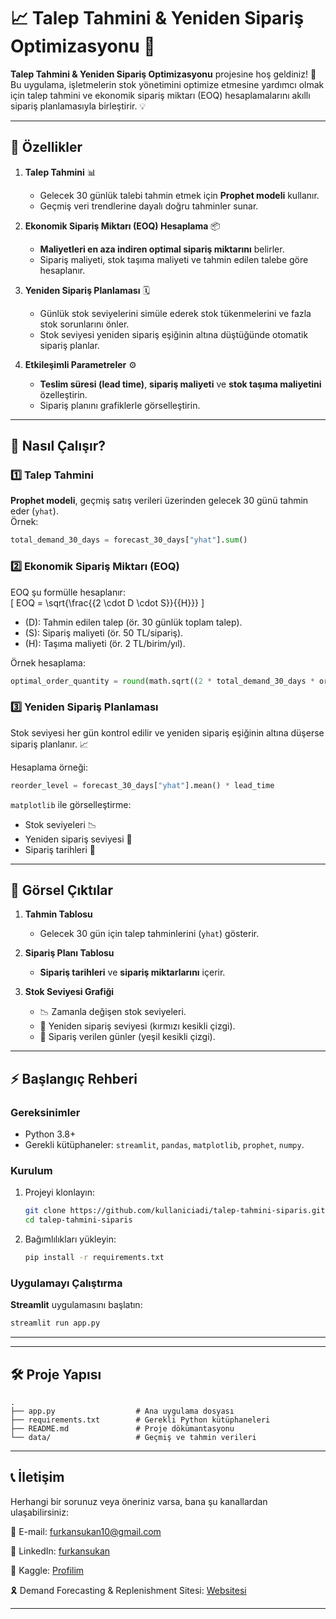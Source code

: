 # 📈 Talep Tahmini & Yeniden Sipariş Optimizasyonu 🚚

**Talep Tahmini & Yeniden Sipariş Optimizasyonu** projesine hoş geldiniz! 🎯  
Bu uygulama, işletmelerin stok yönetimini optimize etmesine yardımcı olmak için talep tahmini ve ekonomik sipariş miktarı (EOQ) hesaplamalarını akıllı sipariş planlamasıyla birleştirir. 💡

---

## 🌟 Özellikler
1. **Talep Tahmini** 📊  
   - Gelecek 30 günlük talebi tahmin etmek için **Prophet modeli** kullanır.  
   - Geçmiş veri trendlerine dayalı doğru tahminler sunar.  

2. **Ekonomik Sipariş Miktarı (EOQ) Hesaplama** 📦  
   - **Maliyetleri en aza indiren optimal sipariş miktarını** belirler.  
   - Sipariş maliyeti, stok taşıma maliyeti ve tahmin edilen talebe göre hesaplanır.

3. **Yeniden Sipariş Planlaması** 🗓️  
   - Günlük stok seviyelerini simüle ederek stok tükenmelerini ve fazla stok sorunlarını önler.  
   - Stok seviyesi yeniden sipariş eşiğinin altına düştüğünde otomatik sipariş planlar.  

4. **Etkileşimli Parametreler** ⚙️  
   - **Teslim süresi (lead time)**, **sipariş maliyeti** ve **stok taşıma maliyetini** özelleştirin.  
   - Sipariş planını grafiklerle görselleştirin.

---

## 📖 Nasıl Çalışır?

### 1️⃣ Talep Tahmini  
**Prophet modeli**, geçmiş satış verileri üzerinden gelecek 30 günü tahmin eder (`yhat`).  
Örnek:  
```python
total_demand_30_days = forecast_30_days["yhat"].sum()
```

### 2️⃣ Ekonomik Sipariş Miktarı (EOQ)  
EOQ şu formülle hesaplanır:  
\[
EOQ = \sqrt{\frac{{2 \cdot D \cdot S}}{{H}}}
\]  
- \(D\): Tahmin edilen talep (ör. 30 günlük toplam talep).  
- \(S\): Sipariş maliyeti (ör. 50 TL/sipariş).  
- \(H\): Taşıma maliyeti (ör. 2 TL/birim/yıl).  

Örnek hesaplama:  
```python
optimal_order_quantity = round(math.sqrt((2 * total_demand_30_days * ordering_cost) / holding_cost))
```

### 3️⃣ Yeniden Sipariş Planlaması  
Stok seviyesi her gün kontrol edilir ve yeniden sipariş eşiğinin altına düşerse sipariş planlanır. 📈  

Hesaplama örneği:  
```python
reorder_level = forecast_30_days["yhat"].mean() * lead_time
```

`matplotlib` ile görselleştirme:  
- Stok seviyeleri 📉  
- Yeniden sipariş seviyesi 🚨  
- Sipariş tarihleri 📅  

---

## 🎨 Görsel Çıktılar

1. **Tahmin Tablosu**  
   - Gelecek 30 gün için talep tahminlerini (`yhat`) gösterir.  

2. **Sipariş Planı Tablosu**  
   - **Sipariş tarihleri** ve **sipariş miktarlarını** içerir.

3. **Stok Seviyesi Grafiği**  
   - 📉 Zamanla değişen stok seviyeleri.  
   - 🚨 Yeniden sipariş seviyesi (kırmızı kesikli çizgi).  
   - 📅 Sipariş verilen günler (yeşil kesikli çizgi).  

---

## ⚡ Başlangıç Rehberi

### Gereksinimler
- Python 3.8+  
- Gerekli kütüphaneler: `streamlit`, `pandas`, `matplotlib`, `prophet`, `numpy`.

### Kurulum
1. Projeyi klonlayın:  
   ```bash
   git clone https://github.com/kullaniciadi/talep-tahmini-siparis.git
   cd talep-tahmini-siparis
   ```

2. Bağımlılıkları yükleyin:  
   ```bash
   pip install -r requirements.txt
   ```

### Uygulamayı Çalıştırma
**Streamlit** uygulamasını başlatın:  
```bash
streamlit run app.py
```

---


---

## 🛠️ Proje Yapısı
```
.
├── app.py                  # Ana uygulama dosyası
├── requirements.txt        # Gerekli Python kütüphaneleri
├── README.md               # Proje dökümantasyonu
└── data/                   # Geçmiş ve tahmin verileri
```

---

## 📞 İletişim
Herhangi bir sorunuz veya öneriniz varsa, bana şu kanallardan ulaşabilirsiniz:

📧 E-mail: furkansukan10@gmail.com

🪪 LinkedIn: [furkansukan](https://www.linkedin.com/in/furkansukan/)

🔗 Kaggle: [Profilim](https://www.kaggle.com/furkansukan)

🎗️ Demand Forecasting & Replenishment Sitesi: [Websitesi](https://demand-forecasting-replenishment-furkansukan.streamlit.app/)

---



